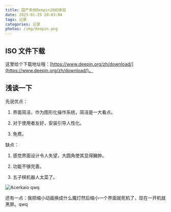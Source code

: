 ```yaml
---
title: 国产系统Deepin20初体验
date: 2023-01-25 20:03:04
tags: 记录
categories: 记录
photos: /img/deepin.png
---
```

## ISO 文件下载
这里给个下载地址哦：[https://www.deepin.org/zh/download/](https://www.deepin.org/zh/download/)。

## 浅谈一下

先说优点：

1. 界面简洁，作为图形化操作系统，简洁是一大看点。

2. 对于使用者友好，安装引导人性化。

3. 免费。

缺点：

1. 感觉界面设计令人失望，大圆角使其显得臃肿。

2. 功能不够完善。

3. 五子棋机器人太菜了。

![Acerkaio qwq](https://pic.imgdb.cn/item/63d11eecface21e9ef7e8f66.png)

还有一点：我把缩小动画换成什么魔灯然后缩小一个界面就死机了，现在一开机就黑屏。qwq